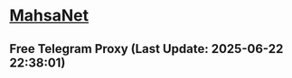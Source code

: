 
# [MahsaNet](https://t.me/mahsa_net)
## Free Telegram Proxy (Last Update: 2025-06-22 22:38:01)

    